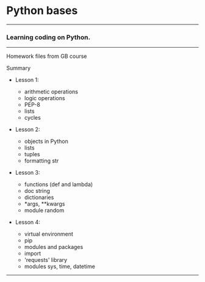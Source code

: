# Python bases

---
### Learning coding on Python.

---
Homework files from GB course

Summary
- Lesson 1:
    - arithmetic operations
    - logic operations
    - PEP-8
    - lists
    - cycles


- Lesson 2:
    - objects in Python
    - lists
    - tuples
    - formatting str


- Lesson 3:
    - functions (def and lambda)
    - doc string
    - dictionaries
    - *args, **kwargs
    - module random

- Lesson 4:
    - virtual environment
    - pip
    - modules and packages
    - import
    - 'requests' library
    - modules sys, time, datetime
------------------
